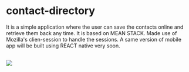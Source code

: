 # contact-directory

It is a simple application where the user can save the contacts online and retrieve them back any time. It is based on MEAN STACK. Made use of Mozilla's clien-session to handle the sessions. A same version of mobile app will be built using REACT native very soon.

<br/>
<img src="https://cloud.githubusercontent.com/assets/22302165/19040384/7931a77c-89a1-11e6-8b79-fd4b07bd87f9.PNG"/>
<br/>

